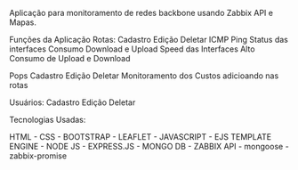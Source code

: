 Aplicação para monitoramento de redes backbone usando Zabbix API e Mapas.

Funções da Aplicação
  Rotas:
    Cadastro
    Edição
    Deletar
    ICMP Ping
    Status das interfaces
    Consumo Download e Upload
    Speed das Interfaces
    Alto Consumo de Upload e Download
    
    

  Pops
    Cadastro
    Edição
    Deletar
    Monitoramento dos Custos adicioando nas rotas

  Usuários:
    Cadastro
    Edição
    Deletar


Tecnologias Usadas:

HTML - 
CSS - 
BOOTSTRAP - 
LEAFLET -
JAVASCRIPT - 
EJS TEMPLATE ENGINE - 
NODE JS - 
EXPRESS.JS - 
MONGO DB - 
ZABBIX API - 
mongoose - 
zabbix-promise

